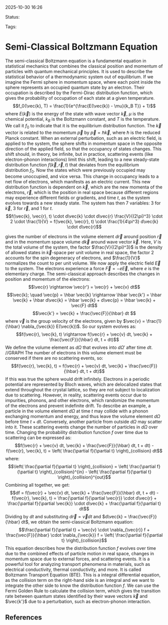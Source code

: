 
2025-10-30 16:26

Status: 

Tags:

# Semi-Classical Boltzmann Equation
The semi-classical Boltzmann equation is a fundamental equation in statistical mechanics that combines the classical position and momentum of particles with quantum mechanical principles. It is used to describe the statistical behavior of a thermodynamic system out of equilibrium.
If we imagine the Fermi sphere in momentum space, where each point inside the sphere represents an occupied quantum state by an electron. Their occupation is described by the Fermi-Dirac distribution function, which gives the probability of occupation of each state at a given temperature.
$$f_0(\vec{k}, T) = \frac{1}{e^{\frac{E(\vec{k}) - \mu}{k_B T}} + 1}$$ where $E(\vec{k})$ is the energy of the state with wave vector $\vec{k}$, $\mu$ is the chemical potential, $k_B$ is the Boltzmann constant, and $T$ is the temperature. We call it $f_0$ to indicate that it is the equilibrium distribution function. 
The $\vec{k}$ vector is related to the momentum $\vec{p}$ by $\vec{p} = \hbar \vec{k}$, where $\hbar$ is the reduced Planck constant.
When an external perturbation, such as an electric field, is applied to the system, the sphere shifts in momentum space in the opposite direction of the applied field, so that the occupancy of states changes. This shift should, in theory, be infinite, but in practice, scattering events (like electron-phonon interactions) limit this shift, leading to a new steady-state distribution function $f(\vec{k}, \vec{r}, t)$ that deviates from the equilibrium distribution $f_0$.
Now the states which were previously occupied may become unoccupied, and vice versa. This change in occupancy leads to a net flow of electrons, which manifests as an electric current.
This new distribution function is dependent on $\vec{k}$, which are the new momenta of the electrons, $\vec{r}$, which is the position in real space because different regions may experience different fields or gradients, and time $t$, as the system evolves towards a new steady state. The system has then 7 variables: 3 for $\vec{k}$, 3 for $\vec{r}$, and 1 for $t$. 
$$f(\vec{k}, \vec{r}, t) \cdot d\vec{k} \cdot d\vec{r} \frac{V}{(2\pi)^3} \cdot 2 \cdot \frac{1}{V} = f(\vec{k}, \vec{r}, t) \cdot \frac{1}{4\pi^3} d\vec{k} \cdot d\vec{r}$$

gives the number of electrons in the volume element $d\vec{r}$ around position $\vec{r}$ and in the momentum space volume $d\vec{k}$ around wave vector $\vec{k}$. Here, $V$ is the total volume of the system, the factor $\frac{V}{(2\pi)^3}$ is the density of allowed states in $\vec{k}$-space per unit volume in real space, the factor 2 accounts for the spin degeneracy of electrons, and $\frac{1}{V}$ normalizes the count to per unit volume.
We now apply the electric field $\vec{E}$ to the system. The electrons experience a force $\vec{F} = -e \vec{E}$, where $e$ is the elementary charge.
The semi-classical approach describes the changes in position and momentum of the electrons:
$$\vec{r} \rightarrow \vec{r'} = \vec{r} + \vec{v} dt$$
$$\vec{k}; \quad \vec{p} = \hbar \vec{k} \rightarrow \hbar \vec{k'} = \hbar \vec{k} + \hbar d\vec{k} = \hbar \vec{k} + d\vec{p} = \hbar \vec{k} + \vec{F} dt$$
$$\vec{k'} = \vec{k} + \frac{\vec{F}}{\hbar} dt $$
where $\vec{v}$ is the group velocity of the electrons, given by $\vec{v} = \frac{1}{\hbar} \nabla_{\vec{k}} E(\vec{k})$. So our system evolves as:
$$f(\vec{r}, \vec{k}, t) \rightarrow f(\vec{r} + \vec{v} dt, \vec{k} + \frac{\vec{F}}{\hbar} dt, t + dt)$$
We define the volume element as $d\Omega$ that evolves into $d\Omega'$ after time $dt$. 
//GRAPH
The number of electrons in this volume element must be conserved if there are no scattering events, so:
$$f(\vec{r}, \vec{k}, t) = f(\vec{r} + \vec{v} dt, \vec{k} + \frac{\vec{F}}{\hbar} dt, t + dt)$$
If this was true the sphere would drift infinitely. Electrons in a periodic potential are represented by Bloch waves, which are delocalized states that extend throughout the crystal lattice, so they are not subject to localization due to scattering. However, in reality, scattering events occur due to impurities, phonons, and other electrons, which randomize the momentum of the electrons and prevent indefinite drift.
To describe an example, a particle in the volume element $d\Omega$ at time $t$ may collide with a phonon exchanging momentum and energy, and thus leave the volume element $d\Omega$ before time $t + dt$. Conversely, another particle from outside $d\Omega$ may scatter into it. These scattering events change the number of particles in $d\Omega$ over time. Changing the probability distribution function $f$ over time due to scattering can be expressed as:
$$f(\vec{r} + \vec{v} dt, \vec{k} + \frac{\vec{F}}{\hbar} dt, t + dt) - f(\vec{r}, \vec{k}, t) = \left( \frac{\partial f}{\partial t} \right)_{collision} dt$$
where:
$$\left( \frac{\partial f}{\partial t} \right)_{collision} = \left( \frac{\partial f}{\partial t} \right)_{collision}^{in} - \left( \frac{\partial f}{\partial t} \right)_{collision}^{out}$$
Combining all together, we get:
$$df = f(\vec{r} + \vec{v} dt, \vec{k} + \frac{\vec{F}}{\hbar} dt, t + dt) - f(\vec{r}, \vec{k}, t) = \frac{\partial f}{\partial \vec{r}} \cdot d\vec{r} + \frac{\partial f}{\partial \vec{k}} \cdot d\vec{k} + \frac{\partial f}{\partial t} dt$$
Dividing by $dt$ and substituting $d\vec{r} = \vec{v} dt$ and $d\vec{k} = \frac{\vec{F}}{\hbar} dt$, we obtain the semi-classical Boltzmann equation:
$$\frac{\partial f}{\partial t} + \vec{v} \cdot \nabla_{\vec{r}} f + \frac{\vec{F}}{\hbar} \cdot \nabla_{\vec{k}} f = \left( \frac{\partial f}{\partial t} \right)_{collision}$$
This equation describes how the distribution function $f$ evolves over time due to the combined effects of particle motion in real space, changes in momentum space due to external forces, and scattering events. It is a powerful tool for analyzing transport phenomena in materials, such as electrical conductivity, thermal conductivity, and more. It is called Boltzmann Transport Equation (BTE).
This is a integral differential equation, as the collision term on the right-hand side is an integral and we want to integrate the other side to know the distribution function $f$.
We can use the Fermi Golden Rule to calculate the collision term, which gives the transition rate between quantum states identified by their wave vectors $\vec{k}$ and $\vec{k'}$ due to a perturbation, such as electron-phonon interaction.

## References
